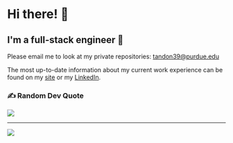 <!--- <img src="https://github-readme-stats.vercel.app/api?username=Ansh2&show_icons=true&theme=radical" width="400"> -->


# Hi there! 👋

## I'm a full-stack engineer 💫 

Please email me to look at my private repositories: tandon39@purdue.edu

The most up-to-date information about my current work experience can be found on my [site](https://anshtandon.netlify.com/) or my [LinkedIn](https://linkedin.com/in/ansh-t).

### ✍️ Random Dev Quote
![](https://quotes-github-readme.vercel.app/api?type=horizontal&theme=radical)

---
[![](https://visitcount.itsvg.in/api?id=Ansh2&icon=0&color=0)](https://visitcount.itsvg.in)

<!-- Proudly created with GPRM ( https://gprm.itsvg.in ) -->
